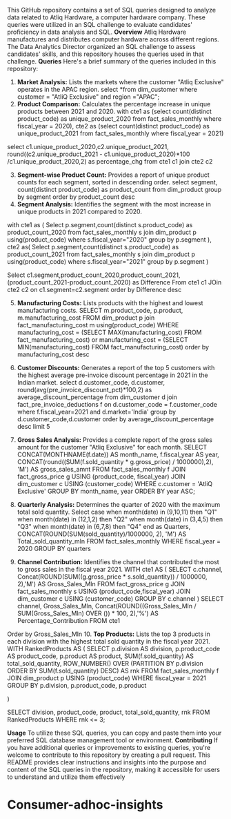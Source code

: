 This GitHub repository contains a set of SQL queries designed to analyze data related to Atliq Hardware, a computer hardware company. These queries were utilized in an SQL challenge to evaluate candidates' proficiency in data analysis and SQL.
**Overview**
Atliq Hardware manufactures and distributes computer hardware across different regions. The Data Analytics Director organized an SQL challenge to assess candidates' skills, and this repository houses the queries used in that challenge.
**Queries**
Here's a brief summary of the queries included in this repository:
1.	**Market Analysis:** Lists the markets where the customer "Atliq Exclusive" operates in the APAC region.
select *from dim_customer where customer = "AtliQ Exclusive" and  region ="APAC";
2.	**Product Comparison:** Calculates the percentage increase in unique products between 2021 and 2020.
with cte1 as 
(select count(distinct product_code) as unique_product_2020
 from fact_sales_monthly 
 where fiscal_year = 2020),
 cte2 as 
(select count(distinct product_code) as unique_product_2021
 from fact_sales_monthly 
 where fiscal_year = 2021)

select  c1.unique_product_2020,c2.unique_product_2021, 
		round((c2.unique_product_2021 - c1.unique_product_2020)*100 /c1.unique_product_2020,2) as percentage_chg
from cte1 c1
join cte2 c2

3.	**Segment-wise Product Count:** Provides a report of unique product counts for each segment, sorted in descending order.
select segment, count(distinct product_code) as product_count from dim_product 
group by segment
order by product_count desc
4.	**Segment Analysis:** Identifies the segment with the most increase in unique products in 2021 compared to 2020.

with cte1 as
(
Select p.segment,count(distinct s.product_code) as product_count_2020
from fact_sales_monthly s
join dim_product p
using(product_code)
where s.fiscal_year="2020"
group by p.segment
),
cte2 as(
Select p.segment,count(distinct s.product_code) as product_count_2021
from fact_sales_monthly s
join dim_product p
using(product_code)
where s.fiscal_year="2021"
group by p.segment
)

Select c1.segment,product_count_2020,product_count_2021,(product_count_2021-product_count_2020) as Difference
From cte1 c1
JOin cte2 c2
on c1.segment=c2.segment
order by  Difference desc

5.	**Manufacturing Costs:** Lists products with the highest and lowest manufacturing costs.
SELECT
    m.product_code,
    p.product,
    m.manufacturing_cost
FROM dim_product p
join fact_manufacturing_cost m
using(product_code)
WHERE
    manufacturing_cost = (SELECT MAX(manufacturing_cost) FROM fact_manufacturing_cost)
    or manufacturing_cost = (SELECT MIN(manufacturing_cost) FROM fact_manufacturing_cost)
order by manufacturing_cost desc
6.	**Customer Discounts:** Generates a report of the top 5 customers with the highest average pre-invoice discount percentage in 2021 in the Indian market.
select
d.customer_code,
d.customer,
round(avg(pre_invoice_discount_pct)*100,2) as average_discount_percentage
from dim_customer d
join fact_pre_invoice_deductions f
on d.customer_code = f.customer_code
where f.fiscal_year=2021 and 
	  d.market='India'
group by d.customer_code,d.customer
order by average_discount_percentage desc
limit 5 
7.	**Gross Sales Analysis:** Provides a complete report of the gross sales amount for the customer "Atliq Exclusive" for each month.
SELECT
    CONCAT(MONTHNAME(f.date)) AS month_name,
    f.fiscal_year AS year,
    CONCAT(round((SUM(f.sold_quantity * g.gross_price) / 1000000),2), 'M') AS gross_sales_amnt
FROM
    fact_sales_monthly f
    JOIN fact_gross_price g USING (product_code, fiscal_year)
    JOIN dim_customer c USING (customer_code)
WHERE
    c.customer = 'AtliQ Exclusive'
GROUP BY
    month_name,
    year
ORDER BY
   year ASC;
    
8.	**Quarterly Analysis:** Determines the quarter of 2020 with the maximum total sold quantity.
Select
case
when month(date) in (9,10,11) then "Q1"
when month(date) in (12,1,2) then "Q2"
when month(date) in (3,4,5) then "Q3"
when month(date) in (6,7,8) then "Q4"
end as Quarters,
    CONCAT(ROUND(SUM(sold_quantity)/1000000, 2), 'M') AS Total_sold_quantity_mln
FROM 
    fact_sales_monthly
WHERE 
    fiscal_year = 2020
GROUP BY 
    quarters
9.	**Channel Contribution:** Identifies the channel that contributed the most to gross sales in the fiscal year 2021.
WITH cte1 AS (
    SELECT
        c.channel,
        Concat(ROUND(SUM((g.gross_price * s.sold_quantity)) / 1000000, 2),'M') AS Gross_Sales_Mln
    FROM
        fact_gross_price g
    JOIN
        fact_sales_monthly s USING (product_code,fiscal_year)
    JOIN
        dim_customer c USING (customer_code)
    GROUP BY
        c.channel
)
SELECT
    channel, Gross_Sales_Mln,
Concat(ROUND((Gross_Sales_Mln / SUM(Gross_Sales_Mln) OVER ()) * 100, 2),'%')  AS Percentage_Contribution
FROM
    cte1

Order by Gross_Sales_Mln
10.	**Top Products:** Lists the top 3 products in each division with the highest total sold quantity in the fiscal year 2021.
WITH RankedProducts AS (
    SELECT
        p.division AS division,
        p.product_code AS product_code,
        p.product AS product,
        SUM(f.sold_quantity) AS total_sold_quantity,
        ROW_NUMBER() OVER (PARTITION BY p.division ORDER BY SUM(f.sold_quantity) DESC) AS rnk
    FROM 
        fact_sales_monthly f
    JOIN 
        dim_product p USING (product_code)
    WHERE
        fiscal_year = 2021
    GROUP BY
        p.division,
        p.product_code,
        p.product
        
)

SELECT
    division,
    product_code,
    product,
    total_sold_quantity,
    rnk
FROM
    RankedProducts
WHERE
    rnk <= 3;

**Usage**
To utilize these SQL queries, you can copy and paste them into your preferred SQL database management tool or environment.
**Contributing**
If you have additional queries or improvements to existing queries, you're welcome to contribute to this repository by creating a pull request.
This README provides clear instructions and insights into the purpose and content of the SQL queries in the repository, making it accessible for users to understand and utilize them effectively

# Consumer-adhoc-insights
